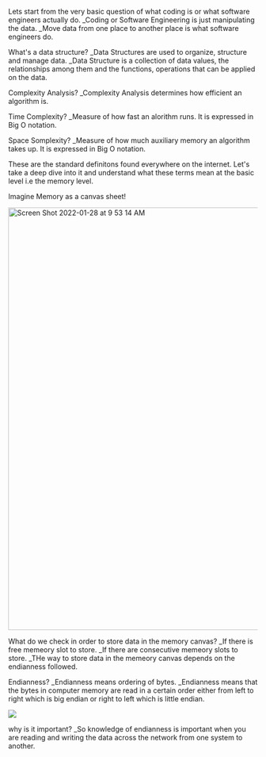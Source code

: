 Lets start from the very basic question of what coding is or what software engineers actually do.
_Coding or Software Engineering is just manipulating the data.
_Move data from one place to another place is what software engineers do.

What's a data structure?
_Data Structures are used to organize, structure and manage data.
_Data Structure is a collection of data values, the relationships among them and the functions, operations that can be applied on the data.

Complexity Analysis?
_Complexity Analysis determines how efficient an algorithm is.

Time Complexity?
_Measure of how fast an alorithm runs. It is expressed in Big O notation.

Space Somplexity?
_Measure of how much auxiliary memory an algorithm takes up. It is expressed in Big O notation.

These are the standard definitons found everywhere on the internet. Let's take a deep dive into it and understand what these terms mean at the basic level i.e the memory level.

Imagine Memory as a canvas sheet!


<img width="852" alt="Screen Shot 2022-01-28 at 9 53 14 AM" src="https://user-images.githubusercontent.com/90536339/151597345-59a8006c-91b1-4544-b134-e62a476ea431.png">

What do we check in order to store data in the memory canvas?
_If there is free memeory slot to store.
_If there are consecutive memeory slots to store.
_THe way to store data in the memeory canvas depends on the endianness followed.

Endianness?
_Endianness means ordering of bytes.
_Endianness means that the bytes in computer memory are read in a certain order either from left to right which is big endian or right to left which is little endian.

![](http://4.bp.blogspot.com/_IEmaCFe3y9g/SO3GGEF4UkI/AAAAAAAAAAc/z7waF2Lwg0s/s400/lb.GIF)


why is it important?
_So knowledge of endianness is important when you are reading and writing the data across the network from one system to another.
